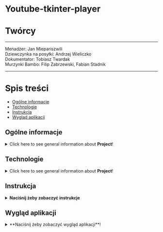 # Youtube-tkinter-player

# Twórcy
--------------------------------------------------

Menadżer: Jan Miepariszwili<br>
Dziewczynka na posyłki: Andrzej Wieliczko <br>
Dokumentator: Tobiasz Twardak <br>
Murzynki Bambo: Filip Zabrzewski, Fabian Stadnik

---------------------------------------------------



# Spis treści
* [Ogólne informacje](#ogólne-informacje)
* [Technologie](#technologie)
* [Instrukcja](#instrukcja)
* [Wygląd aplikacji](#wygląd-aplikacji)




## Ogólne informacje
<details>
<summary>Click here to see general information about <b>Project</b>!</summary>
Program  służy do wyszukiwania filmików na youtubie i pobierania ich.
</details>

## Technologie
<details>
<summary>Click here to see general information about <b>Project</b>!</summary>
<b>Lorem ipsum</b>. Lorem ipsumLorem ipsumLorem ipsumLorem ipsumLorem
ipsumLorem ipsumLorem ipsumLorem ipsumLorem ipsumLorem ipsumLorem ipsumLorem
</details>


## Instrukcja
<details>
<summary><b>Naciśnij żeby zobaczyć instrukcje</b> </summary>
<b>1</b>. Komendy potrzebne do pobrania odpowienich bibliotek: <br>
    - pip install requests <br>
    - pip install yt-dlp<br>
    - pip install tkinter<br> <br>
<b>2</b>. Uruchom plik GUI2.py<br> <br>
<b>3</b>. Wpisz w polu wyszukiwania nazwę filmu który cię interesuje. Po naciśnięciu wybranego wyniku link do tego filmu skopiuje się do schowka.<br> <br>
<b>4</b>. Następnie naciśnij na przycisk open downloader, wklej link w odpowiednim oknie, wpisz format w oknie obok(działa tylko mp4) i  naciśnij przycisk download <br> <br>
<b>5</b>. Film zostanie pobrany w folderze z plikami aplikacji 
</details>


## Wygląd aplikacji
<details>
    
<summary>**Naciśnij żeby zobaczyć wygląd aplikacji**!</summary>

![obrazek1projekt](https://github.com/user-attachments/assets/2827340b-8d02-431c-831f-970609c2c7bf)
![obrazek2projekt](https://github.com/user-attachments/assets/12818923-eb28-4b70-ae22-dbe9cb23cda2)

</details>
